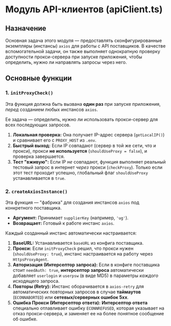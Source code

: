 # Модуль API-клиентов (apiClient.ts)

## Назначение

Основная задача этого модуля — предоставлять сконфигурированные экземпляры (инстансы) `axios` для работы с API поставщиков. В качестве вспомогательной задачи, он также выполняет однократную проверку доступности прокси-сервера при запуске приложения, чтобы определить, нужно ли направлять запросы через него.

## Основные функции

### 1. `initProxyCheck()`

Эта функция должна быть вызвана **один раз** при запуске приложения, _перед_ созданием любых инстансов `axios`.

Ее задача — определить, нужно ли использовать прокси-сервер для всех последующих запросов.

1. **Локальная проверка:** Она получает IP-адрес сервера (`getLocalIP()`) и сравнивает его с `PROXY_HOST` из `.env`.
2. **Быстрый выход:** Если IP совпадают (сервер в той же сети, что и прокси), прокси **не используется** (`shouldUseProxy = false`), и проверка завершается.
3. **Тест "вживую":** Если IP _не_ совпадают, функция выполняет реальный тестовый запрос в интернет _через_ прокси (`checkProxy`). Только если этот тест проходит успешно, глобальный флаг `shouldUseProxy` устанавливается в `true`.

### 2. `createAxiosInstance()`

Эта функция — "фабрика" для создания инстансов `axios` под конкретного поставщика.

- **Аргумент:** Принимает `supplierKey` (например, `'ug'`).
- **Возвращает:** Готовый к работе инстанс `axios`.

Каждый созданный инстанс автоматически настраивается:

1. **BaseURL:** Устанавливается `baseURL` из конфига поставщика.
2. **Прокси:** Если `initProxyCheck` решил, что прокси нужен (`shouldUseProxy: true`), инстанс настраивается на работу через `HttpsProxyAgent`.
3. **Авторизация (Интерсептор запроса):** Если в конфиге поставщика стоит `needAuth: true`, **интерсептор запроса** автоматически добавляет `userlogin` и `userpsw` (в виде MD5) в параметры _каждого_ исходящего запроса.
4. **Повторы (Retry):** Инстанс оборачивается в `axios-retry` для автоматических повторных запросов в случае **таймаутов** (`ECONNABORTED`) или **сетевых/серверных ошибок 5xx**.
5. **Ошибка Прокси (Интерсептор ответа):** **Интерсептор ответа** специально отлавливает ошибку `ECONNREFUSED`, которая указывает на отказ прокси-сервера, и заменяет ее на более понятное сообщение об ошибке.
